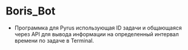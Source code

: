 # Boris_Bot
- Программка для Pyrus использующая ID задачи и общающаяся через API для вывода информации на определенный интервал времени по задаче в Terminal.